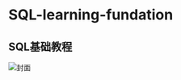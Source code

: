 # SQL-learning-fundation

## SQL基础教程

![封面](https://images-cn.ssl-images-amazon.com/images/I/41bD3M4I5IL.jpg)